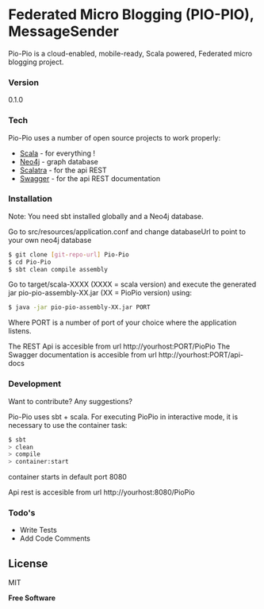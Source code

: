 # Federated Micro Blogging (PIO-PIO), MessageSender

Pio-Pio is a cloud-enabled, mobile-ready, Scala powered, Federated micro blogging project.

### Version
0.1.0

### Tech

Pio-Pio uses a number of open source projects to work properly:

* [Scala] - for everything !
* [Neo4j] - graph database
* [Scalatra] - for the api REST
* [Swagger] - for the api REST documentation


### Installation

Note: You need sbt installed globally and a Neo4j database.

Go to src/resources/application.conf and change databaseUrl to point to your own neo4j database

```sh
$ git clone [git-repo-url] Pio-Pio
$ cd Pio-Pio
$ sbt clean compile assembly
```
Go to target/scala-XXXX (XXXX = scala version) and execute the generated jar pio-pio-assembly-XX.jar (XX =  PioPio version) using:
```sh
$ java -jar pio-pio-assembly-XX.jar PORT  

```

Where PORT is a number of port of your choice where the application listens.

The REST Api is accesible from url http://yourhost:PORT/PioPio
The Swagger documentation is accesible from url http://yourhost:PORT/api-docs


### Development

Want to contribute? Any suggestions? 

Pio-Pio uses sbt + scala. For executing PioPio in interactive mode, it is necessary to use the container task:
```sh
$ sbt
> clean
> compile
> container:start

```
container starts in default port 8080

Api rest is accesible from url http://yourhost:8080/PioPio

### Todo's

 - Write Tests
 - Add Code Comments

License
----

MIT


**Free Software**

[Scala]:http://www.scala-lang.org/
[Neo4j]:http://www.neo4j.org/
[Scalatra]:http://www.scalatra.org/
[sbt]:http://www.scala-sbt.org/
[git-repo-url]:https://github.com/dicaormu/MessageSender
[Swagger]:http://swagger.io/
